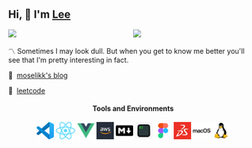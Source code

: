 ## Hi, 👋  I'm <a href="https://moselikk.com/" target="_blank">Lee</a>

<img align="right" width="50%" align="right" src="https://github-readme-stats.vercel.app/api?username=moselikk&show_icons=true&hide_border=true" />
<img width="40%" src="https://readme-typing-svg.herokuapp.com?font=Edu+QLD+Beginner&duration=6500&color=4AB4D0&background=FFFFFF00&lines=Welcome+to+my+coding+space." />
<p> 〽️ Sometimes I may look dull. But when you get to know me better you'll see that I'm pretty interesting in fact.</p>
<p> 💾 &nbsp<a href="https://www.moselikk.com">moselikk's blog</a></p>
<p> 🧮 &nbsp<a href="https://leetcode.cn/u/moselikk">leetcode</a></p>

<h4 align="center" >Tools and Environments</h4>
<p align="center">
<code><img height="35" src="./static/vscode.png" alt="VSCode" title="VSCode"></code>
<code><img height="35" src="./static/react.svg" alt="React" title="React"></code>
<code><img height="35" src="./static/vue.png" alt="Vue" title="Vue"></code>
<code><img height="35" src="./static/aws.jpg" alt="AWS" title="AWS"></code>
<code><img height="35" src="https://raw.githubusercontent.com/github/explore/80688e429a7d4ef2fca1e82350fe8e3517d3494d/topics/markdown/markdown.png" alt="Markdown" title="MarkDown"></code>
<code><img height="35" src="./static/iterm.jpg" alt="iterm" title="CAD"></code>
<code><img height="35" src="./static/figma.png" alt="Figma" title="Figma"></code>
<code><img height="35" src="./static/SolidWorks.jpg" alt="SolidWorks" title="SolidWorks"></code>
<code><img height="35" src="https://raw.githubusercontent.com/github/explore/80688e429a7d4ef2fca1e82350fe8e3517d3494d/topics/macos/macos.png" alt="MacOS" title="MacOS"></code>
<code><img height="35" src="https://raw.githubusercontent.com/github/explore/80688e429a7d4ef2fca1e82350fe8e3517d3494d/topics/linux/linux.png" alt="Linux" title="Linux"></code>
</p>
<!--
<img src="https://github-readme-stats.vercel.app/api/top-langs/?username=moselikk&layout=compact" alt="languages"  width="60%">
**moselikk/moselikk** is a ✨ _special_ ✨ repository because its `README.md` (this file) appears on your GitHub profile.

Here are some ideas to get you started:

- 🔭 I’m currently working on ...
- 🌱 I’m currently learning ...
- 👯 I’m looking to collaborate on ...
- 🤔 I’m looking for help with ...
- 💬 Ask me about ...
- 📫 How to reach me: ...
- 😄 Pronouns: ...
- ⚡ Fun fact: ...
-->
